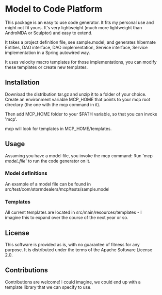 Model to Code Platform
======================

This package is an easy to use code generator. It fits my personal use and might not fit yours. 
It's very lightweight (much more lightweight than AndroMDA or Sculptor) and easy to extend. 

It takes a project definition file, see sample.model, and generates hibernate Entities, DAO interface, DAO implementation, Service interface, Service implementation in a Spring autowired way. 

It uses velocity macro templates for those implementations, you can modify these templates or create new templates. 


Installation
------------

Download the distribution tar.gz and unzip it to a folder of your choice. 
Create an environment variable MCP_HOME that points to your mcp root directory (the one with the mcp command in it). 

Then add MCP_HOME folder to your $PATH variable, so that you can invoke 'mcp'. 

mcp will look for templates in MCP_HOME/templates. 


Usage
-----

Assuming you have a model file, you invoke the mcp command:
Run 'mcp _model_file_' to run the code generator on it.  


### Model definitions

An example of a model file can be found in src/test/com/stormdealers/mcp/tests/sample.model

### Templates

All current templates are located in src/main/resources/templates - I imagine this to expand over the course of the next year or so.  


License
-------

This software is provided as is, with no guarantee of fitness for any purpose. It is distributed under the terms of the Apache Software License 2.0. 


Contributions
-------------

Contributions are welcome! I could imagine, we could end up with a template library that we can specify to use.   
